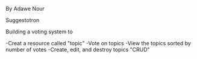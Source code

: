  By Adawe Nour 

 Suggestotron
 
 Building a voting system to

-Creat a resource called "topic"
-Vote on topics
-View the topics sorted by number of votes
-Create, edit, and destroy topics "CRUD"

